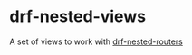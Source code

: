 # drf-nested-views
A set of views to work with [drf-nested-routers](https://github.com/alanjds/drf-nested-routers)
